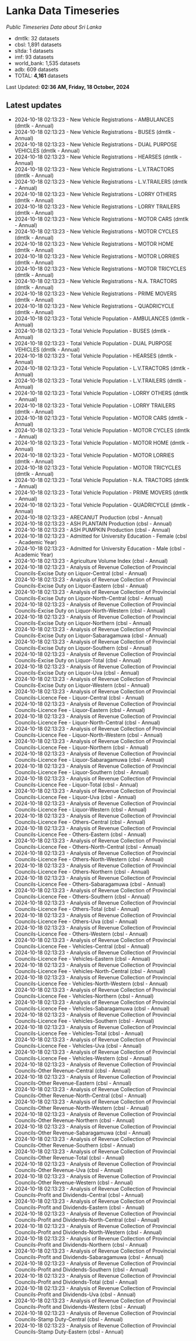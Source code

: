 # Lanka Data Timeseries
*Public Timeseries Data about Sri Lanka*

* dmtlk: 32 datasets
* cbsl: 1,891 datasets
* sltda: 1 datasets
* imf: 93 datasets
* world_bank: 1,535 datasets
* adb: 609 datasets
* TOTAL: **4,161** datasets

Last Updated: **02:36 AM, Friday, 18 October, 2024**

## Latest updates

* 2024-10-18 02:13:23 - New Vehicle Registrations - AMBULANCES (dmtlk - Annual)
* 2024-10-18 02:13:23 - New Vehicle Registrations - BUSES (dmtlk - Annual)
* 2024-10-18 02:13:23 - New Vehicle Registrations - DUAL PURPOSE VEHICLES (dmtlk - Annual)
* 2024-10-18 02:13:23 - New Vehicle Registrations - HEARSES (dmtlk - Annual)
* 2024-10-18 02:13:23 - New Vehicle Registrations - L.V.TRACTORS (dmtlk - Annual)
* 2024-10-18 02:13:23 - New Vehicle Registrations - L.V.TRAILERS (dmtlk - Annual)
* 2024-10-18 02:13:23 - New Vehicle Registrations - LORRY OTHERS (dmtlk - Annual)
* 2024-10-18 02:13:23 - New Vehicle Registrations - LORRY TRAILERS (dmtlk - Annual)
* 2024-10-18 02:13:23 - New Vehicle Registrations - MOTOR CARS (dmtlk - Annual)
* 2024-10-18 02:13:23 - New Vehicle Registrations - MOTOR CYCLES (dmtlk - Annual)
* 2024-10-18 02:13:23 - New Vehicle Registrations - MOTOR HOME (dmtlk - Annual)
* 2024-10-18 02:13:23 - New Vehicle Registrations - MOTOR LORRIES (dmtlk - Annual)
* 2024-10-18 02:13:23 - New Vehicle Registrations - MOTOR TRICYCLES (dmtlk - Annual)
* 2024-10-18 02:13:23 - New Vehicle Registrations - N.A. TRACTORS (dmtlk - Annual)
* 2024-10-18 02:13:23 - New Vehicle Registrations - PRIME MOVERS (dmtlk - Annual)
* 2024-10-18 02:13:23 - New Vehicle Registrations - QUADRICYCLE (dmtlk - Annual)
* 2024-10-18 02:13:23 - Total Vehicle Population - AMBULANCES (dmtlk - Annual)
* 2024-10-18 02:13:23 - Total Vehicle Population - BUSES (dmtlk - Annual)
* 2024-10-18 02:13:23 - Total Vehicle Population - DUAL PURPOSE VEHICLES (dmtlk - Annual)
* 2024-10-18 02:13:23 - Total Vehicle Population - HEARSES (dmtlk - Annual)
* 2024-10-18 02:13:23 - Total Vehicle Population - L.V.TRACTORS (dmtlk - Annual)
* 2024-10-18 02:13:23 - Total Vehicle Population - L.V.TRAILERS (dmtlk - Annual)
* 2024-10-18 02:13:23 - Total Vehicle Population - LORRY OTHERS (dmtlk - Annual)
* 2024-10-18 02:13:23 - Total Vehicle Population - LORRY TRAILERS (dmtlk - Annual)
* 2024-10-18 02:13:23 - Total Vehicle Population - MOTOR CARS (dmtlk - Annual)
* 2024-10-18 02:13:23 - Total Vehicle Population - MOTOR CYCLES (dmtlk - Annual)
* 2024-10-18 02:13:23 - Total Vehicle Population - MOTOR HOME (dmtlk - Annual)
* 2024-10-18 02:13:23 - Total Vehicle Population - MOTOR LORRIES (dmtlk - Annual)
* 2024-10-18 02:13:23 - Total Vehicle Population - MOTOR TRICYCLES (dmtlk - Annual)
* 2024-10-18 02:13:23 - Total Vehicle Population - N.A. TRACTORS (dmtlk - Annual)
* 2024-10-18 02:13:23 - Total Vehicle Population - PRIME MOVERS (dmtlk - Annual)
* 2024-10-18 02:13:23 - Total Vehicle Population - QUADRICYCLE (dmtlk - Annual)
* 2024-10-18 02:13:23 - ARECANUT Production (cbsl - Annual)
* 2024-10-18 02:13:23 - ASH PLANTAIN Production (cbsl - Annual)
* 2024-10-18 02:13:23 - ASH PUMPKIN Production (cbsl - Annual)
* 2024-10-18 02:13:23 - Admitted for University Education - Female (cbsl - Academic Year)
* 2024-10-18 02:13:23 - Admitted for University Education - Male (cbsl - Academic Year)
* 2024-10-18 02:13:23 - Agriculture Volume Index (cbsl - Annual)
* 2024-10-18 02:13:23 - Analysis of Revenue Collection of Provincial Councils-Excise Duty on Liquor-Central (cbsl - Annual)
* 2024-10-18 02:13:23 - Analysis of Revenue Collection of Provincial Councils-Excise Duty on Liquor-Eastern (cbsl - Annual)
* 2024-10-18 02:13:23 - Analysis of Revenue Collection of Provincial Councils-Excise Duty on Liquor-North-Central (cbsl - Annual)
* 2024-10-18 02:13:23 - Analysis of Revenue Collection of Provincial Councils-Excise Duty on Liquor-North-Western (cbsl - Annual)
* 2024-10-18 02:13:23 - Analysis of Revenue Collection of Provincial Councils-Excise Duty on Liquor-Northern (cbsl - Annual)
* 2024-10-18 02:13:23 - Analysis of Revenue Collection of Provincial Councils-Excise Duty on Liquor-Sabaragamuwa (cbsl - Annual)
* 2024-10-18 02:13:23 - Analysis of Revenue Collection of Provincial Councils-Excise Duty on Liquor-Southern (cbsl - Annual)
* 2024-10-18 02:13:23 - Analysis of Revenue Collection of Provincial Councils-Excise Duty on Liquor-Total (cbsl - Annual)
* 2024-10-18 02:13:23 - Analysis of Revenue Collection of Provincial Councils-Excise Duty on Liquor-Uva (cbsl - Annual)
* 2024-10-18 02:13:23 - Analysis of Revenue Collection of Provincial Councils-Excise Duty on Liquor-Western (cbsl - Annual)
* 2024-10-18 02:13:23 - Analysis of Revenue Collection of Provincial Councils-Licence Fee - Liquor-Central (cbsl - Annual)
* 2024-10-18 02:13:23 - Analysis of Revenue Collection of Provincial Councils-Licence Fee - Liquor-Eastern (cbsl - Annual)
* 2024-10-18 02:13:23 - Analysis of Revenue Collection of Provincial Councils-Licence Fee - Liquor-North-Central (cbsl - Annual)
* 2024-10-18 02:13:23 - Analysis of Revenue Collection of Provincial Councils-Licence Fee - Liquor-North-Western (cbsl - Annual)
* 2024-10-18 02:13:23 - Analysis of Revenue Collection of Provincial Councils-Licence Fee - Liquor-Northern (cbsl - Annual)
* 2024-10-18 02:13:23 - Analysis of Revenue Collection of Provincial Councils-Licence Fee - Liquor-Sabaragamuwa (cbsl - Annual)
* 2024-10-18 02:13:23 - Analysis of Revenue Collection of Provincial Councils-Licence Fee - Liquor-Southern (cbsl - Annual)
* 2024-10-18 02:13:23 - Analysis of Revenue Collection of Provincial Councils-Licence Fee - Liquor-Total (cbsl - Annual)
* 2024-10-18 02:13:23 - Analysis of Revenue Collection of Provincial Councils-Licence Fee - Liquor-Uva (cbsl - Annual)
* 2024-10-18 02:13:23 - Analysis of Revenue Collection of Provincial Councils-Licence Fee - Liquor-Western (cbsl - Annual)
* 2024-10-18 02:13:23 - Analysis of Revenue Collection of Provincial Councils-Licence Fee - Others-Central (cbsl - Annual)
* 2024-10-18 02:13:23 - Analysis of Revenue Collection of Provincial Councils-Licence Fee - Others-Eastern (cbsl - Annual)
* 2024-10-18 02:13:23 - Analysis of Revenue Collection of Provincial Councils-Licence Fee - Others-North-Central (cbsl - Annual)
* 2024-10-18 02:13:23 - Analysis of Revenue Collection of Provincial Councils-Licence Fee - Others-North-Western (cbsl - Annual)
* 2024-10-18 02:13:23 - Analysis of Revenue Collection of Provincial Councils-Licence Fee - Others-Northern (cbsl - Annual)
* 2024-10-18 02:13:23 - Analysis of Revenue Collection of Provincial Councils-Licence Fee - Others-Sabaragamuwa (cbsl - Annual)
* 2024-10-18 02:13:23 - Analysis of Revenue Collection of Provincial Councils-Licence Fee - Others-Southern (cbsl - Annual)
* 2024-10-18 02:13:23 - Analysis of Revenue Collection of Provincial Councils-Licence Fee - Others-Total (cbsl - Annual)
* 2024-10-18 02:13:23 - Analysis of Revenue Collection of Provincial Councils-Licence Fee - Others-Uva (cbsl - Annual)
* 2024-10-18 02:13:23 - Analysis of Revenue Collection of Provincial Councils-Licence Fee - Others-Western (cbsl - Annual)
* 2024-10-18 02:13:23 - Analysis of Revenue Collection of Provincial Councils-Licence Fee - Vehicles-Central (cbsl - Annual)
* 2024-10-18 02:13:23 - Analysis of Revenue Collection of Provincial Councils-Licence Fee - Vehicles-Eastern (cbsl - Annual)
* 2024-10-18 02:13:23 - Analysis of Revenue Collection of Provincial Councils-Licence Fee - Vehicles-North-Central (cbsl - Annual)
* 2024-10-18 02:13:23 - Analysis of Revenue Collection of Provincial Councils-Licence Fee - Vehicles-North-Western (cbsl - Annual)
* 2024-10-18 02:13:23 - Analysis of Revenue Collection of Provincial Councils-Licence Fee - Vehicles-Northern (cbsl - Annual)
* 2024-10-18 02:13:23 - Analysis of Revenue Collection of Provincial Councils-Licence Fee - Vehicles-Sabaragamuwa (cbsl - Annual)
* 2024-10-18 02:13:23 - Analysis of Revenue Collection of Provincial Councils-Licence Fee - Vehicles-Southern (cbsl - Annual)
* 2024-10-18 02:13:23 - Analysis of Revenue Collection of Provincial Councils-Licence Fee - Vehicles-Total (cbsl - Annual)
* 2024-10-18 02:13:23 - Analysis of Revenue Collection of Provincial Councils-Licence Fee - Vehicles-Uva (cbsl - Annual)
* 2024-10-18 02:13:23 - Analysis of Revenue Collection of Provincial Councils-Licence Fee - Vehicles-Western (cbsl - Annual)
* 2024-10-18 02:13:23 - Analysis of Revenue Collection of Provincial Councils-Other Revenue-Central (cbsl - Annual)
* 2024-10-18 02:13:23 - Analysis of Revenue Collection of Provincial Councils-Other Revenue-Eastern (cbsl - Annual)
* 2024-10-18 02:13:23 - Analysis of Revenue Collection of Provincial Councils-Other Revenue-North-Central (cbsl - Annual)
* 2024-10-18 02:13:23 - Analysis of Revenue Collection of Provincial Councils-Other Revenue-North-Western (cbsl - Annual)
* 2024-10-18 02:13:23 - Analysis of Revenue Collection of Provincial Councils-Other Revenue-Northern (cbsl - Annual)
* 2024-10-18 02:13:23 - Analysis of Revenue Collection of Provincial Councils-Other Revenue-Sabaragamuwa (cbsl - Annual)
* 2024-10-18 02:13:23 - Analysis of Revenue Collection of Provincial Councils-Other Revenue-Southern (cbsl - Annual)
* 2024-10-18 02:13:23 - Analysis of Revenue Collection of Provincial Councils-Other Revenue-Total (cbsl - Annual)
* 2024-10-18 02:13:23 - Analysis of Revenue Collection of Provincial Councils-Other Revenue-Uva (cbsl - Annual)
* 2024-10-18 02:13:23 - Analysis of Revenue Collection of Provincial Councils-Other Revenue-Western (cbsl - Annual)
* 2024-10-18 02:13:23 - Analysis of Revenue Collection of Provincial Councils-Profit and Dividends-Central (cbsl - Annual)
* 2024-10-18 02:13:23 - Analysis of Revenue Collection of Provincial Councils-Profit and Dividends-Eastern (cbsl - Annual)
* 2024-10-18 02:13:23 - Analysis of Revenue Collection of Provincial Councils-Profit and Dividends-North-Central (cbsl - Annual)
* 2024-10-18 02:13:23 - Analysis of Revenue Collection of Provincial Councils-Profit and Dividends-North-Western (cbsl - Annual)
* 2024-10-18 02:13:23 - Analysis of Revenue Collection of Provincial Councils-Profit and Dividends-Northern (cbsl - Annual)
* 2024-10-18 02:13:23 - Analysis of Revenue Collection of Provincial Councils-Profit and Dividends-Sabaragamuwa (cbsl - Annual)
* 2024-10-18 02:13:23 - Analysis of Revenue Collection of Provincial Councils-Profit and Dividends-Southern (cbsl - Annual)
* 2024-10-18 02:13:23 - Analysis of Revenue Collection of Provincial Councils-Profit and Dividends-Total (cbsl - Annual)
* 2024-10-18 02:13:23 - Analysis of Revenue Collection of Provincial Councils-Profit and Dividends-Uva (cbsl - Annual)
* 2024-10-18 02:13:23 - Analysis of Revenue Collection of Provincial Councils-Profit and Dividends-Western (cbsl - Annual)
* 2024-10-18 02:13:23 - Analysis of Revenue Collection of Provincial Councils-Stamp Duty-Central (cbsl - Annual)
* 2024-10-18 02:13:23 - Analysis of Revenue Collection of Provincial Councils-Stamp Duty-Eastern (cbsl - Annual)